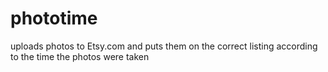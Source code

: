 phototime
=========

uploads photos to Etsy.com and puts them on the correct listing according to the time the photos were taken
